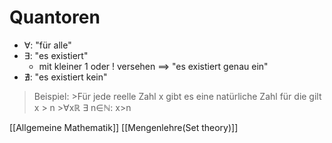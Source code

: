 # Quantoren
+ ∀: "für alle"
+ ∃: "es existiert"
	+ mit kleiner 1 oder ! versehen ==> "es existiert genau ein"
+ ∄: "es existiert kein"
>Beispiel:
	>Für jede reelle Zahl x gibt es eine natürliche Zahl für die gilt x > n 
	>∀xℝ ∃ n∈ℕ: x>n

[[Allgemeine Mathematik]] [[Mengenlehre(Set theory)]]